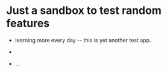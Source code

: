 # Just a sandbox to test random features

* learning more every day -- this is yet another test app.

* 

* ...
